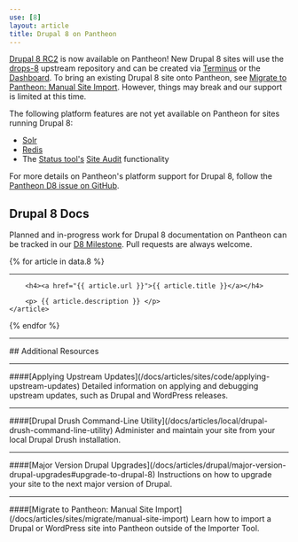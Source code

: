 ```yaml
---
use: [8]
layout: article
title: Drupal 8 on Pantheon
---
```


[Drupal 8 RC2](https://www.drupal.org/drupal-8.0) is now available on Pantheon! New Drupal 8 sites will use the [drops-8](https://github.com/pantheon-systems/drops-8) upstream repository and can be created via [Terminus](/docs/articles/local/cli) or the [Dashboard](https://dashboard.pantheon.io/products/drupal8/spinup). To bring an existing Drupal 8 site onto Pantheon, see [Migrate to Pantheon: Manual Site Import](/docs/articles/sites/migrate/manual-site-import). However, things may break and our support is limited at this time. 

The following platform features are not yet available on Pantheon for sites running Drupal 8:

 - [Solr](/docs/articles/sites/apache-solr)
 - [Redis](/docs/articles/sites/redis-as-a-caching-backend#using-redis-with-drupal-8)
 - The [Status tool's](/docs/articles/drupal/launch-check-drupal-performance-and-configuration-analysis) [Site Audit](https://www.drupal.org/project/site_audit) functionality

For more details on Pantheon's platform support for Drupal 8, follow the [Pantheon D8 issue on GitHub](https://github.com/pantheon-systems/drops-8/issues?q=is%3Aopen).


## Drupal 8 Docs
Planned and in-progress work for Drupal 8 documentation on Pantheon can be tracked in our [D8 Milestone](https://github.com/pantheon-systems/documentation/issues?q=is%3Aopen+is%3Aissue+milestone%3AD8). Pull requests are always welcome.

{% for article in data.8 %}
    <article>
        <hr>

        <h4><a href="{{ article.url }}">{{ article.title }}</a></h4>

        <p> {{ article.description }} </p>
    </article>
{% endfor %}
<hr>
## Additional Resources
<hr>
####[Applying Upstream Updates](/docs/articles/sites/code/applying-upstream-updates)
Detailed information on applying and debugging upstream updates, such as Drupal and WordPress releases.
<hr>
####[Drupal Drush Command-Line Utility](/docs/articles/local/drupal-drush-command-line-utility)
Administer and maintain your site from your local Drupal Drush installation.
<hr>
####[Major Version Drupal Upgrades](/docs/articles/drupal/major-version-drupal-upgrades#upgrade-to-drupal-8)
Instructions on how to upgrade your site to the next major version of Drupal.
<hr>
####[Migrate to Pantheon: Manual Site Import](/docs/articles/sites/migrate/manual-site-import)
Learn how to import a Drupal or WordPress site into Pantheon outside of the Importer Tool.
